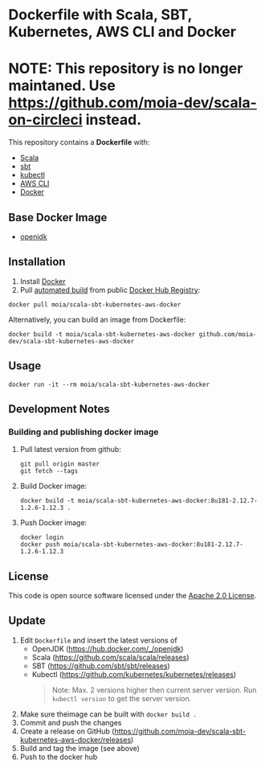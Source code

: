 # Dockerfile with Scala, SBT, Kubernetes, AWS CLI and Docker

# **NOTE**: This repository is no longer maintaned. Use https://github.com/moia-dev/scala-on-circleci instead.

This repository contains a **Dockerfile** with:
* [Scala](http://www.scala-lang.org)
* [sbt](http://www.scala-sbt.org)
* [kubectl](https://kubernetes.io/docs/reference/kubectl/overview/)
* [AWS CLI](https://aws.amazon.com/cli/)
* [Docker](https://www.docker.com/)

## Base Docker Image ##

* [openjdk](https://hub.docker.com/_/openjdk)

## Installation ##

1. Install [Docker](https://www.docker.com)
2. Pull [automated build](https://registry.hub.docker.com/u/moia/scala-sbt-kubernetes-aws-docker) from public [Docker Hub Registry](https://registry.hub.docker.com):
```
docker pull moia/scala-sbt-kubernetes-aws-docker
```
Alternatively, you can build an image from Dockerfile:
```
docker build -t moia/scala-sbt-kubernetes-aws-docker github.com/moia-dev/scala-sbt-kubernetes-aws-docker
```


## Usage ##

```
docker run -it --rm moia/scala-sbt-kubernetes-aws-docker
```

## Development Notes

### Building and publishing docker image

1. Pull latest version from github:

   ```
   git pull origin master
   git fetch --tags
   ```
2. Build Docker image:

   ```
   docker build -t moia/scala-sbt-kubernetes-aws-docker:8u181-2.12.7-1.2.6-1.12.3 .
   ```
3. Push Docker image:

   ```
   docker login
   docker push moia/scala-sbt-kubernetes-aws-docker:8u181-2.12.7-1.2.6-1.12.3
   ```

## License ##

This code is open source software licensed under the [Apache 2.0 License]("http://www.apache.org/licenses/LICENSE-2.0.html").

## Update

1. Edit `Dockerfile` and insert the latest versions of
   * OpenJDK (https://hub.docker.com/_/openjdk)
   * Scala (https://github.com/scala/scala/releases)
   * SBT (https://github.com/sbt/sbt/releases)
   * Kubectl (https://github.com/kubernetes/kubernetes/releases)
     > Note: Max. 2 versions higher then current server version. Run `kubectl version` to get the server version.
2. Make sure theimage can be built with `docker build .`
3. Commit and push the changes
4. Create a release on GitHub (https://github.com/moia-dev/scala-sbt-kubernetes-aws-docker/releases)
5. Build and tag the image (see above)
6. Push to the docker hub
